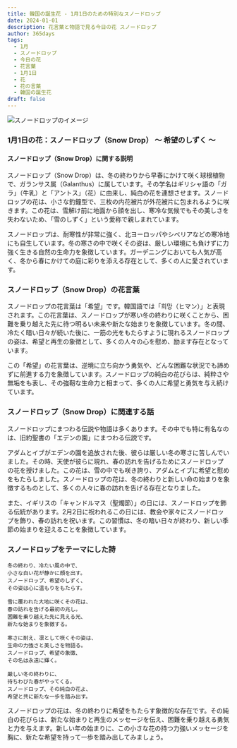 ```yaml
---
title: 韓国の誕生花 - 1月1日のための特別なスノードロップ
date: 2024-01-01
description: 花言葉と物語で見る今日の花 スノードロップ
author: 365days
tags:
  - 1月
  - スノードロップ
  - 今日の花
  - 花言葉
  - 1月1日
  - 花
  - 花の言葉
  - 韓国の誕生花
draft: false
---
```



![スノードロップのイメージ](https://cdn.pixabay.com/photo/2020/02/24/10/51/flower-4875870_1280.jpg#center#center)

### 1月1日の花：スノードロップ（Snow Drop） ～ 希望のしずく ～

#### スノードロップ（Snow Drop）に関する説明

スノードロップ（Snow Drop）は、冬の終わりから早春にかけて咲く球根植物で、ガランサス属（Galanthus）に属しています。その学名はギリシャ語の「ガラ」（牛乳）と「アントス」（花）に由来し、純白の花を連想させます。スノードロップの花は、小さな釣鐘型で、三枚の内花被片が外花被片に包まれるように咲きます。この花は、雪解け前に地面から顔を出し、寒冷な気候でもその美しさを失わないため、「雪のしずく」という愛称で親しまれています。

スノードロップは、耐寒性が非常に強く、北ヨーロッパやシベリアなどの寒冷地にも自生しています。冬の寒さの中で咲くその姿は、厳しい環境にも負けずに力強く生きる自然の生命力を象徴しています。ガーデニングにおいても人気が高く、冬から春にかけての庭に彩りを添える存在として、多くの人に愛されています。

### スノードロップ（Snow Drop）の花言葉

スノードロップの花言葉は「希望」です。韓国語では「희망（ヒマン）」と表現されます。この花言葉は、スノードロップが寒い冬の終わりに咲くことから、困難を乗り越えた先に待つ明るい未来や新たな始まりを象徴しています。冬の間、冷たく暗い日々が続いた後に、一筋の光をもたらすように現れるスノードロップの姿は、希望と再生の象徴として、多くの人々の心を慰め、励ます存在となっています。

この「希望」の花言葉は、逆境に立ち向かう勇気や、どんな困難な状況でも諦めずに前進する力を象徴しています。スノードロップの純白の花びらは、純粋さや無垢をも表し、その強靭な生命力と相まって、多くの人に希望と勇気を与え続けています。

### スノードロップ（Snow Drop）に関連する話

スノードロップにまつわる伝説や物語は多くあります。その中でも特に有名なのは、旧約聖書の「エデンの園」にまつわる伝説です。

アダムとイブがエデンの園を追放された後、彼らは厳しい冬の寒さに苦しんでいました。その時、天使が彼らに現れ、春の訪れを告げるためにスノードロップの花を授けました。この花は、雪の中でも咲き誇り、アダムとイブに希望と慰めをもたらしました。スノードロップの花は、冬の終わりと新しい命の始まりを象徴するものとして、多くの人々に春の訪れを告げる存在となりました。

また、イギリスの「キャンドルマス（聖燭節）」の日には、スノードロップを飾る伝統があります。2月2日に祝われるこの日には、教会や家々にスノードロップを飾り、春の訪れを祝います。この習慣は、冬の暗い日々が終わり、新しい季節の始まりを迎えることを象徴しています。

### スノードロップをテーマにした詩

	冬の終わり、冷たい風の中で、
	小さな白い花が静かに顔を出す。
	スノードロップ、希望のしずく、
	その姿は心に温もりをもたらす。
	
	雪に覆われた大地に咲くその花は、
	春の訪れを告げる最初の兆し。
	困難を乗り越えた先に見える光、
	新たな始まりを象徴する。
	
	寒さに耐え、凛として咲くその姿は、
	生命の力強さと美しさを物語る。
	スノードロップ、希望の象徴、
	その名は永遠に輝く。
	
	厳しい冬の終わりに、
	待ちわびた春がやってくる。
	スノードロップ、その純白の花よ、
	希望と共に新たな一歩を踏み出す。

スノードロップの花は、冬の終わりに希望をもたらす象徴的な存在です。その純白の花びらは、新たな始まりと再生のメッセージを伝え、困難を乗り越える勇気と力を与えます。新しい年の始まりに、この小さな花の持つ力強いメッセージを胸に、新たな希望を持って一歩を踏み出してみましょう。


